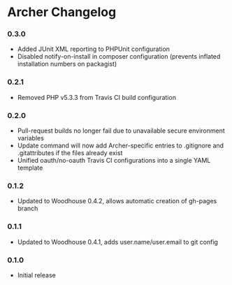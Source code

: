 # Archer Changelog

### 0.3.0

* Added JUnit XML reporting to PHPUnit configuration
* Disabled notify-on-install in composer configuration (prevents inflated installation numbers on packagist)

### 0.2.1

* Removed PHP v5.3.3 from Travis CI build configuration

### 0.2.0

* Pull-request builds no longer fail due to unavailable secure environment variables
* Update command will now add Archer-specific entries to .gitignore and .gitattributes if the files already exist
* Unified oauth/no-oauth Travis CI configurations into a single YAML template

### 0.1.2

* Updated to Woodhouse 0.4.2, allows automatic creation of gh-pages branch

### 0.1.1

* Updated to Woodhouse 0.4.1, adds user.name/user.email to git config

### 0.1.0

* Initial release
